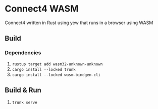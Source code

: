 # Connect4 WASM
Connect4 written in Rust using yew that runs in a browser using WASM

## Build
### Dependencies
1. `rustup target add wasm32-unknown-unknown`
2. `cargo install --locked trunk`
3. `cargo install --locked wasm-bindgen-cli`

## Build & Run
1. `trunk serve`
